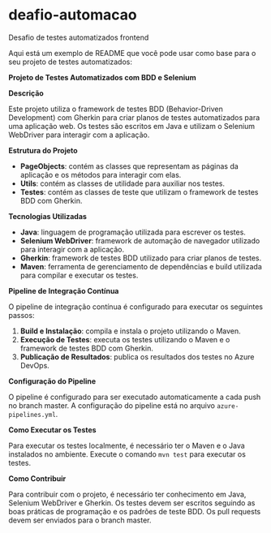 # deafio-automacao
Desafio de testes automatizados frontend

Aqui está um exemplo de README que você pode usar como base para o seu projeto de testes automatizados:

**Projeto de Testes Automatizados com BDD e Selenium**

**Descrição**

Este projeto utiliza o framework de testes BDD (Behavior-Driven Development) com Gherkin para criar planos de testes automatizados para uma aplicação web. Os testes são escritos em Java e utilizam o Selenium WebDriver para interagir com a aplicação.

**Estrutura do Projeto**

* **PageObjects**: contém as classes que representam as páginas da aplicação e os métodos para interagir com elas.
* **Utils**: contém as classes de utilidade para auxiliar nos testes.
* **Testes**: contém as classes de teste que utilizam o framework de testes BDD com Gherkin.

**Tecnologias Utilizadas**

* **Java**: linguagem de programação utilizada para escrever os testes.
* **Selenium WebDriver**: framework de automação de navegador utilizado para interagir com a aplicação.
* **Gherkin**: framework de testes BDD utilizado para criar planos de testes.
* **Maven**: ferramenta de gerenciamento de dependências e build utilizada para compilar e executar os testes.

**Pipeline de Integração Contínua**

O pipeline de integração contínua é configurado para executar os seguintes passos:

1. **Build e Instalação**: compila e instala o projeto utilizando o Maven.
2. **Execução de Testes**: executa os testes utilizando o Maven e o framework de testes BDD com Gherkin.
3. **Publicação de Resultados**: publica os resultados dos testes no Azure DevOps.

**Configuração do Pipeline**

O pipeline é configurado para ser executado automaticamente a cada push no branch master. A configuração do pipeline está no arquivo `azure-pipelines.yml`.

**Como Executar os Testes**

Para executar os testes localmente, é necessário ter o Maven e o Java instalados no ambiente. Execute o comando `mvn test` para executar os testes.

**Como Contribuir**

Para contribuir com o projeto, é necessário ter conhecimento em Java, Selenium WebDriver e Gherkin. Os testes devem ser escritos seguindo as boas práticas de programação e os padrões de teste BDD. Os pull requests devem ser enviados para o branch master.
